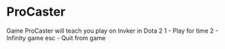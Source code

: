 # ProCaster
Game ProCaster will teach you play on Invker in Dota 2
1 - Play for time
2 - Infinity game
esc - Quit from game
